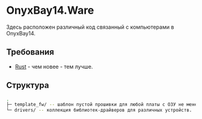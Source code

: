 # OnyxBay14.Ware

Здесь расположен различный код связанный с компьютерами в OnyxBay14.

## Требования

- [Rust](https://www.rust-lang.org/tools/install) - чем новее - тем лучше.

## Структура

```sh
.
├─ template_fw/ -- шаблон пустой прошивки для любой платы с ОЗУ не менее 8 МБ
└─ drivers/ -- коллекция библиотек-драйверов для различных устройств.
```

